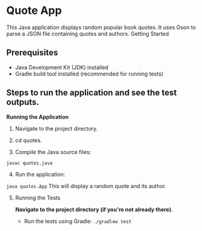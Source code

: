 # Quote App

This Java application displays random popular book quotes. It uses Gson to parse a JSON file containing quotes and authors.
Getting Started


## Prerequisites
   - Java Development Kit (JDK) installed
   - Gradle build tool installed (recommended for running tests)

## Steps to run the application and see the test outputs.

**Running the Application**

1. Navigate to the project directory.

2. cd quotes.

3. Compile the Java source files:

`javac quotes.java`

4. Run the application:
 
`java quotes.App`
This will display a random quote and its author.

5. Running the Tests

    **Navigate to the project directory (if you're not already there).**

    - Run the tests using Gradle: `./gradlew test`

